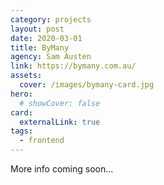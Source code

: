 ```yaml
---
category: projects
layout: post
date: 2020-03-01
title: ByMany
agency: Sam Austen
link: https://bymany.com.au/
assets:
  cover: /images/bymany-card.jpg
hero:
  # showCover: false
card:
  externalLink: true
tags:
  - frontend
---
```


<!-- <Media src="/images/billys-coffee-hero.jpg" /> -->

More info coming soon…

<PostButton link="https://bymany.com.au/" label="Visit ByMany" />

<script>
import Media from "../../src/components/Media";
import PostButton from "../../src/components/PostButton";
export default {
  components: {
    Media,
    PostButton
  }
}
</script>
